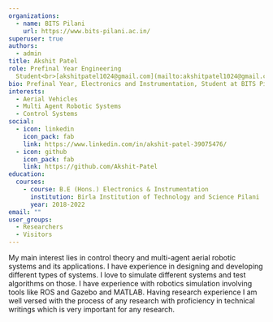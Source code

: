 ```yaml
---
organizations:
  - name: BITS Pilani
    url: https://www.bits-pilani.ac.in/
superuser: true
authors:
  - admin
title: Akshit Patel
role: Prefinal Year Engineering
  Student<br>[akshitpatel1024@gmail.com](mailto:akshitpatel1024@gmail.com)</br>
bio: Prefinal Year, Electronics and Instrumentation, Student at BITS Pilani
interests:
  - Aerial Vehicles
  - Multi Agent Robotic Systems
  - Control Systems
social:
  - icon: linkedin
    icon_pack: fab
    link: https://www.linkedin.com/in/akshit-patel-39075476/
  - icon: github
    icon_pack: fab
    link: https://github.com/Akshit-Patel
education:
  courses:
    - course: B.E (Hons.) Electronics & Instrumentation
      institution: Birla Institution of Technology and Science Pilani
      year: 2018-2022
email: ""
user_groups:
  - Researchers
  - Visitors
---
```

My main interest lies in control theory and multi-agent aerial robotic systems and its applications. I have experience in designing and developing different types of systems. I love to simulate different systems and test algorithms on those. I have experience with robotics simulation involving tools like ROS and Gazebo and MATLAB. Having research experience I am well versed with the process of any research with proficiency in technical writings which is very important for any research.